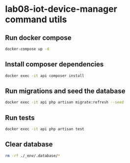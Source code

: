 # lab08-iot-device-manager command utils

## Run docker compose
```bash
docker-compose up -d
```

## Install composer dependencies
```bash
docker exec -it api composer install
```

## Run migrations and seed the database
```bash
docker exec -it api php artisan migrate:refresh --seed
```

## Run tests
```bash
docker exec -it api php artisan test
```

## Clear database
```bash
rm -rf ./_env/.database/*
```
